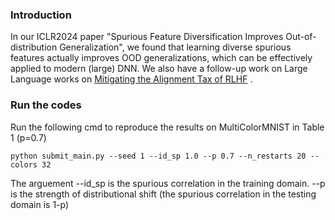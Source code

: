 ### Introduction
In our ICLR2024 paper "Spurious Feature Diversification Improves Out-of-distribution Generalization", we found that learning diverse spurious features actually improves OOD generalizations, which can be effectively applied to modern (large) DNN. We also have a follow-up work on Large Language works on [Mitigating the Alignment Tax of RLHF](https://arxiv.org/abs/2309.06256) .

### Run the codes
Run the following cmd to reproduce the results on MultiColorMNIST in Table 1 (p=0.7)

`python submit_main.py --seed 1 --id_sp 1.0 --p 0.7 --n_restarts 20 --colors 32`

The arguement
--id_sp is the spurious correlation in the training domain. 
--p is the strength of distributional shift (the spurious correlation in the testing domain is 1-p)



